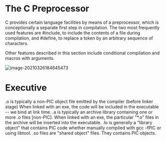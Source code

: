 # The C Preprocessor

C provides certain language facilities by means of a preprocessor, which is conceptionally a separate first step in compilation.
The two most frequently used features are #include, to include the contents of a file during compilation, and #define, to replace a token by an arbitrary sequence of characters. 

Other features described in this section include conditional compilation and macros with arguments. 

![image-20210326184645473](Linux%20C%20C++.assets/image-20210326184645473.png)

# Executive

.o is typically a non-PIC object file emitted by the compiler (before linker stage) When linked with an exe, the code will be included in the executable -- we bind at link time.
.a is typically an archive library containing one or more .o files [non-PIC]. When linked with an exe, the particular "*.o" files in the archive will be inserted into the executable.
.lo is generally a "library object" that contains PIC code whether manually compiled with gcc -fPIC or using libtool.
.so files are "shared object" files. They contains PIC objects.